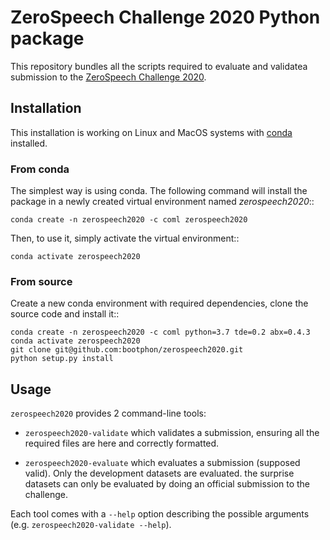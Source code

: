 # ZeroSpeech Challenge 2020 Python package

This repository bundles all the scripts required to evaluate and validatea
submission to the [ZeroSpeech Challenge 2020](https://zerospeech.com/2020).

## Installation

This installation is working on Linux and MacOS systems with
[conda](https://docs.conda.io/en/latest/miniconda.html) installed.


### From conda

The simplest way is using conda. The following command will install the package
in a newly created virtual environment named *zerospeech2020*::

    conda create -n zerospeech2020 -c coml zerospeech2020

Then, to use it, simply activate the virtual environment::

    conda activate zerospeech2020


### From source

Create a new conda environment with required dependencies, clone the source code
and install it::

    conda create -n zerospeech2020 -c coml python=3.7 tde=0.2 abx=0.4.3
    conda activate zerospeech2020
    git clone git@github.com:bootphon/zerospeech2020.git
    python setup.py install


## Usage

`zerospeech2020` provides 2 command-line tools:

* `zerospeech2020-validate` which validates a submission, ensuring all the
  required files are here and correctly formatted.

* `zerospeech2020-evaluate` which evaluates a submission (supposed valid). Only
  the development datasets are evaluated. the surprise datasets can only be
  evaluated by doing an official submission to the challenge.

Each tool comes with a `--help` option describing the possible arguments (e.g.
`zerospeech2020-validate --help`).
